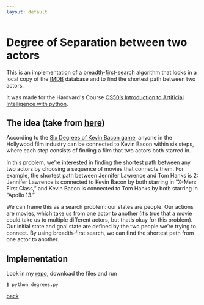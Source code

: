 ```yaml
---
layout: default
---
```

# Degree of Separation between two actors

This is an implementation of a [breadth-first-search](https://en.wikipedia.org/wiki/Breadth-first_search) algorithm that looks in a local copy of the [IMDB](https://www.imdb.com/) database and to find the shortest path between two actors. 

It was made for the Hardvard's Course [CS50’s Introduction to Artificial Intelligence with python](https://cs50.harvard.edu/ai/2020/). 

## The idea (take from [here](https://cs50.harvard.edu/ai/2020/projects/0/degrees/))

According to the [Six Degrees of Kevin Bacon game](https://en.wikipedia.org/wiki/Six_Degrees_of_Kevin_Bacon), anyone in the Hollywood film industry can be connected to Kevin Bacon within six steps, where each step consists of finding a film that two actors both starred in.

In this problem, we’re interested in finding the shortest path between any two actors by choosing a sequence of movies that connects them. For example, the shortest path between Jennifer Lawrence and Tom Hanks is 2: Jennifer Lawrence is connected to Kevin Bacon by both starring in “X-Men: First Class,” and Kevin Bacon is connected to Tom Hanks by both starring in “Apollo 13.”

We can frame this as a search problem: our states are people. Our actions are movies, which take us from one actor to another (it’s true that a movie could take us to multiple different actors, but that’s okay for this problem). Our initial state and goal state are defined by the two people we’re trying to connect. By using breadth-first search, we can find the shortest path from one actor to another.    

## Implementation

Look in my [repo](https://github.com/Marouxet/cs50/tree/degrees), download the files and run 

```
$ python degrees.py
```


[back](./)
